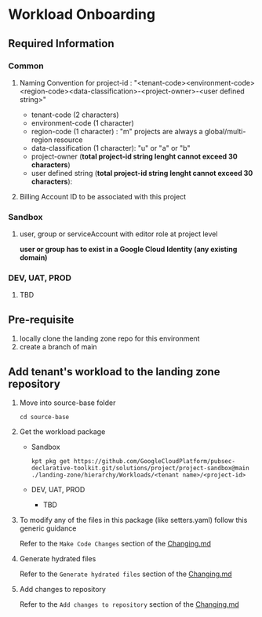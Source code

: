 # Workload Onboarding

## Required Information
### Common

1. Naming Convention for project-id : "\<tenant-code>\<environment-code>\<region-code>\<data-classification>-\<project-owner>-\<user defined string>"
    - tenant-code (2 characters)
    - environment-code (1 character)
    - region-code (1 character) : "m" projects are always a global/multi-region resource
    - data-classification (1 character): "u" or "a" or "b"
    - project-owner (**total project-id string lenght cannot exceed 30 characters**)
    - user defined string (**total project-id string lenght cannot exceed 30 characters**):
    
1. Billing Account ID to be associated with this project

### Sandbox

  1. user, group or serviceAccount with editor role at project level
  
      **user or group has to exist in a Google Cloud Identity (any existing domain)**


### DEV, UAT, PROD

  1. TBD

## Pre-requisite

1. locally clone the landing zone repo for this environment
1. create a branch of main

## Add tenant's workload to the landing zone repository

1. Move into source-base folder
    ```
    cd source-base
    ```
1. Get the workload package
    - Sandbox
      ```
      kpt pkg get https://github.com/GoogleCloudPlatform/pubsec-declarative-toolkit.git/solutions/project/project-sandbox@main ./landing-zone/hierarchy/Workloads/<tenant name>/<project-id>
      ```

    - DEV, UAT, PROD
      - TBD

1. To modify any of the files in this package (like setters.yaml) follow this generic guidance
  
    Refer to the `Make Code Changes` section of the [Changing.md](../Landing%20Zone%20Operations/Changing.md#Make%20code%20changes)

1. Generate hydrated files

    Refer to the `Generate hydrated files` section of the [Changing.md](../Landing%20Zone%20Operations/Changing.md#Generate%20hydrated%20files)

1. Add changes to repository
    
    Refer to the `Add changes to repository` section of the [Changing.md](../Landing%20Zone%20Operations/Changing.md#Add%20changes%20to%20repository)